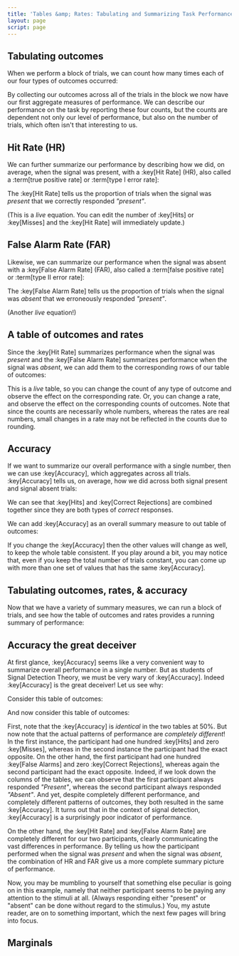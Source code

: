 ```yaml
---
title: 'Tables &amp; Rates: Tabulating and Summarizing Task Performance'
layout: page
script: page
---
```


## Tabulating outcomes

When we perform a block of trials, we can count how many times each of our four types of outcomes
occurred:

<sdt-example-human>
  <detectable-control coherence=".5" trials="10" run pause reset duration="1000"></detectable-control>
  <rdk-task coherence=".5" trials="10" duration="1000" wait="1000" iti="1000"></rdk-task>
  <detectable-response interactive trial feedback="outcome"></detectable-response>
  <detectable-table numeric hits="0" misses="0" false-alarms="0" correct-rejections="0"></detectable-table>
</sdt-example-human>

By collecting our outcomes across all of the trials in the block we now have our first aggregate
measures of performance. We can describe our performance on the task by reporting these four counts,
but the counts are dependent not only our level of performance, but also on the number of trials,
which often isn't that interesting to us.

## Hit Rate (HR)

We can further summarize our performance by describing how we did, on average, when the signal was
present, with a :key[Hit Rate] (HR), also called a :term[true positive rate] or :term[type I error
rate]:

<sdt-equation-hm2hr></sdt-equation-hm2hr>

The :key[Hit Rate] tells us the proportion of trials when the signal was *present* that we correctly
responded *"present"*.

<sdt-equation-hm2hr numeric interactive hits="5" misses="5"></sdt-equation-hm2hr>

(This is a *live* equation. You can edit the number of :key[Hits] or :key[Misses] and the :key[Hit
Rate] will immediately update.)

## False Alarm Rate (FAR)

Likewise, we can summarize our performance when the signal was absent with a :key[False Alarm Rate]
(FAR), also called a :term[false positive rate] or :term[type II error rate]:

<sdt-equation-facr2far></sdt-equation-facr2far>

The :key[False Alarm Rate] tells us the proportion of trials when the signal was *absent* that we
erroneously responded *"present"*.

<sdt-equation-facr2far numeric interactive false-alarms="5" correct-rejections="5">
  </sdt-equation-facr2far>

(Another *live* equation!)

## A table of outcomes and rates

Since the :key[Hit Rate] summarizes performance when the signal was *present* and the :key[False
Alarm Rate] summarizes performance when the signal was *absent*, we can add them to the
corresponding rows of our table of outcomes:

<sdt-example-interactive>
  <detectable-table interactive numeric summary="stimulusRates"></detectable-table>
</sdt-example-interactive>

This is a *live* table, so you can change the count of any type of outcome and observe the effect on
the corresponding rate. Or, you can change a rate, and observe the effect on the corresponding
counts of outcomes. Note that since the counts are necessarily whole numbers, whereas the rates are
real numbers, small changes in a rate may not be reflected in the counts due to rounding.

## Accuracy

If we want to summarize our overall performance with a single number, then we can use
:key[Accuracy], which aggregates across all trials. :key[Accuracy] tells us, on average, how we did
across both signal present and signal absent trials:

<sdt-equation-hmfacr2acc></sdt-equation-hmfacr2acc>

We can see that :key[Hits] and :key[Correct Rejections] are combined together since they are both
types of *correct* responses.

<sdt-equation-hmfacr2acc numeric interactive hits="5" misses="5"
  false-alarms="5" correct-rejections="5"></sdt-equation-hmfacr2acc>

We can add :key[Accuracy] as an overall summary measure to out table of outcomes:

<sdt-example-interactive>
  <detectable-table interactive numeric summary="stimulusRates accuracy"></detectable-table>
</sdt-example-interactive>

If you change the :key[Accuracy] then the other values will change as well, to keep the whole table
consistent. If you play around a bit, you may notice that, even if you keep the total number of
trials constant, you can come up with more than one set of values that has the same :key[Accuracy].

## Tabulating outcomes, rates, & accuracy

Now that we have a variety of summary measures, we can run a block of trials, and see how the table
of outcomes and rates provides a running summary of performance:

<sdt-example-human>
  <detectable-control coherence=".5" trials="10" run pause reset duration="1000"></detectable-control>
  <rdk-task coherence=".5" trials="10" duration="1000" wait="1000" iti="1000"></rdk-task>
  <detectable-response interactive trial feedback="outcome"></detectable-response>
  <detectable-table numeric summary="stimulusRates accuracy" hits="0" misses="0" false-alarms="0" correct-rejections="0">
    </detectable-table>
</sdt-example-human>

## Accuracy the great deceiver

At first glance, :key[Accuracy] seems like a very convenient way to summarize overall performance in
a single number. But as students of Signal Detection Theory, we must be very wary of :key[Accuracy].
Indeed :key[Accuracy] is the great deceiver! Let us see why:

Consider this table of outcomes:

<sdt-example-interactive>
  <detectable-table numeric summary="stimulusRates accuracy" hits="100" misses="0" false-alarms="100" correct-rejections="0"></detectable-table>
</sdt-example-interactive>

And now consider this table of outcomes:

<sdt-example-interactive>
  <detectable-table numeric summary="stimulusRates accuracy" hits="0" misses="100" false-alarms="0" correct-rejections="100"></detectable-table>
</sdt-example-interactive>

First, note that the :key[Accuracy] is *identical* in the two tables at 50%. But now note that the
actual patterns of performance are *completely different*! In the first instance, the participant
had one hundred :key[Hits] and zero :key[Misses], whereas in the second instance the participant had
the exact opposite. On the other hand, the first participant had one hundred :key[False Alarms] and
zero :key[Correct Rejections], whereas again the second participant had the exact opposite. Indeed,
if we look down the columns of the tables, we can observe that the first participant always
responded *"Present"*, whereas the second participant always responded *"Absent"*. And yet, despite
completely different performance, and completely different patterns of outcomes, they both resulted
in the same :key[Accuracy]. It turns out that in the context of signal detection, :key[Accuracy] is
a surprisingly poor indicator of performance.

On the other hand, the :key[Hit Rate] and :key[False Alarm Rate] are completely different for our
two participants, clearly communicating the vast differences in performance. By telling us how the
participant performed when the signal was *present* and when the signal was *absent*, the
combination of HR and FAR give us a more complete summary picture of performance.

Now, you may be mumbling to yourself that something else peculiar is going on in this example,
namely that neither participant seems to be paying any attention to the stimuli at all. (Always
responding either "present" or "absent" can be done without regard to the stimulus.) You, my astute
reader, are on to something important, which the next few pages will bring into focus.

## Marginals

<sdt-example-interactive>
  <detectable-control color="outcome"></detectable-control>
  <detectable-table interactive numeric summary="stimulusRates responseRates accuracy"></detectable-table>
</sdt-example-interactive>
